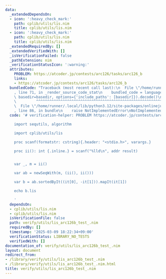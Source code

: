 ```yaml
---
data:
  _extendedDependsOn:
  - icon: ':heavy_check_mark:'
    path: cplib/utils/lis.nim
    title: cplib/utils/lis.nim
  - icon: ':heavy_check_mark:'
    path: cplib/utils/lis.nim
    title: cplib/utils/lis.nim
  _extendedRequiredBy: []
  _extendedVerifiedWith: []
  _isVerificationFailed: false
  _pathExtension: nim
  _verificationStatusIcon: ':warning:'
  attributes:
    PROBLEM: https://atcoder.jp/contests/arc126/tasks/arc126_b
    links:
    - https://atcoder.jp/contests/arc126/tasks/arc126_b
  bundledCode: "Traceback (most recent call last):\n  File \"/home/runner/.local/lib/python3.12/site-packages/onlinejudge_verify/documentation/build.py\"\
    , line 71, in _render_source_code_stat\n    bundled_code = language.bundle(stat.path,\
    \ basedir=basedir, options={'include_paths': [basedir]}).decode()\n          \
    \         ^^^^^^^^^^^^^^^^^^^^^^^^^^^^^^^^^^^^^^^^^^^^^^^^^^^^^^^^^^^^^^^^^^^^^^^^^^^^^^^^^\n\
    \  File \"/home/runner/.local/lib/python3.12/site-packages/onlinejudge_verify/languages/nim.py\"\
    , line 86, in bundle\n    raise NotImplementedError\nNotImplementedError\n"
  code: '# verification-helper: PROBLEM https://atcoder.jp/contests/arc126/tasks/arc126_b

    import sequtils, algorithm

    import cplib/utils/lis

    proc scanf(formatstr: cstring){.header: "<stdio.h>", varargs.}

    proc ii(): int {.inline.} = scanf("%lld\n", addr result)


    var _, m = ii()

    var ab = newSeqWith(m, (ii(), ii()))

    var b = ab.sortedByIt((it[0], -it[1])).mapIt(it[1])

    echo b.lis

    '
  dependsOn:
  - cplib/utils/lis.nim
  - cplib/utils/lis.nim
  isVerificationFile: false
  path: verify/utils/lis_arc126b_test_.nim
  requiredBy: []
  timestamp: '2025-03-09 18:22:34+09:00'
  verificationStatus: LIBRARY_NO_TESTS
  verifiedWith: []
documentation_of: verify/utils/lis_arc126b_test_.nim
layout: document
redirect_from:
- /library/verify/utils/lis_arc126b_test_.nim
- /library/verify/utils/lis_arc126b_test_.nim.html
title: verify/utils/lis_arc126b_test_.nim
---
```


